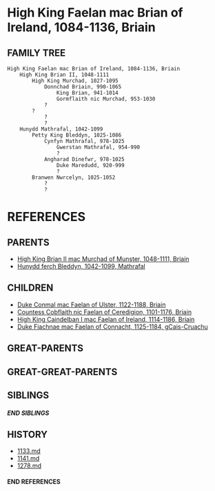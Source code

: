 # High King Faelan mac Brian of Ireland, 1084-1136, Briain

## FAMILY TREE
```
High King Faelan mac Brian of Ireland, 1084-1136, Briain
    High King Brian II, 1048-1111
        High King Murchad, 1027-1095
            Donnchad Briain, 990-1065
                King Brian, 941-1014
                Gormflaith nic Murchad, 953-1030
            ?
        ?
            ?
            ?
    Hunydd Mathrafal, 1042-1099
        Petty King Bleddyn, 1025-1086
            Cynfyn Mathrafal, 978-1025  
                Gwerstan Mathrafal, 954-990
                ?
            Angharad Dinefwr, 978-1025
                Duke Maredudd, 920-999
                ?
        Branwen Nwrcelyn, 1025-1052
            ?
            ?                
```


# REFERENCES

## PARENTS 
* [High King Brian II mac Murchad of Munster, 1048-1111, Briain](brian_ii_mac_murchad_1048.md)
* [Hunydd ferch Bleddyn, 1042-1099, Mathrafal](hunydd_ferch_bleddyn_1042.md)

## CHILDREN 
* [Duke Conmal mac Faelan of Ulster, 1122-1188, Briain](conmal_mac_faelan_1122.md)
* [Countess Cobflaith nic Faelan of Ceredigion, 1101-1176, Briain](cobflaith_nic_faelan_1101.md)
* [High King Caindelban I mac Faelan of Ireland, 1114-1186, Briain](caindelban_i_mac_faelan_1114.md)
* [Duke Fiachnae mac Faelan of Connacht, 1125-1184, gCais-Cruachu](fiachnae_mac_faelan_1125.md)


## GREAT-PARENTS 


## GREAT-GREAT-PARENTS 

## SIBLINGS

##### END SIBLINGS  
## HISTORY
* [1133.md](../h/1133.md)
* [1141.md](../h/1141.md)
* [1278.md](../h/1278.md)

#### END REFERENCES
